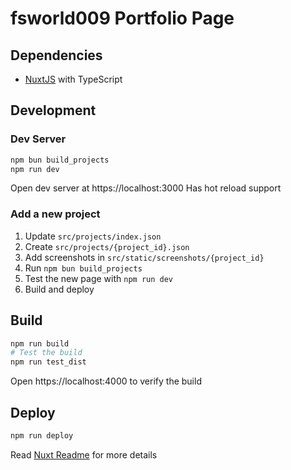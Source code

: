 # fsworld009 Portfolio Page

## Dependencies

- [NuxtJS](https://nuxtjs.org/) with TypeScript


## Development

### Dev Server

```bash
npm bun build_projects
npm run dev
```

Open dev server at https://localhost:3000
Has hot reload support


### Add a new project

1. Update `src/projects/index.json`
2. Create `src/projects/{project_id}.json`
3. Add screenshots in `src/static/screenshots/{project_id}`
4. Run `npm bun build_projects`
5. Test the new page with `npm run dev`
6. Build and deploy


## Build

```bash
npm run build
# Test the build
npm run test_dist
```

Open https://localhost:4000 to verify the build

## Deploy

```bash
npm run deploy
```


Read [Nuxt Readme](Nuxt_README.md) for more details
